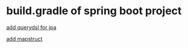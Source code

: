 # build.gradle of spring boot project

[add querydsl for jpa](https://github.com/yhtps/unorganized-snippets/blob/main/gradle-spring/build-gradle/querydsl.md)

[add mapstruct](https://github.com/yhtps/unorganized-snippets/blob/main/gradle-spring/build-gradle/mapstruct.md)
